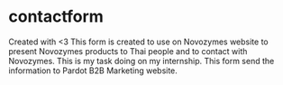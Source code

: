 # contactform
Created with <3 
This form is created to use on Novozymes website to present Novozymes products to Thai people and to contact with Novozymes.
This is my task doing on my internship. 
This form send the information to Pardot B2B Marketing website.
